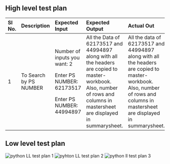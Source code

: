 ## High level test plan
|**Sl No.**|**Description**|**Expected Input**|**Expected Output**|**Actual Out**|**Type of Test**|
| :- | :- | :- | :- | :- | :- |
|1|To Search by PS NUMBER|<p>Number of inputs you want: 2</p><p></p><p>Enter PS NUMBER: 62173517</p><p></p><p>Enter PS NUMBER: 44994897</p>|All the Data of 62173517 and 44994897 along with all the headers are copied to master-workbook. Also, number of rows and columns in mastersheet are displayed in summarysheet.|All the data of 62173517 and 44994897 along with all the headers are copied to master-workbook. Also, number of rows and columns in mastersheet are displayed in summarysheet.|Requirement based|


## Low level test plan
![python LL test plan 1](https://user-images.githubusercontent.com/78849542/115102908-95e40d80-9f6b-11eb-8b1b-d2b45d7247f6.PNG)
![pyhton LL test plan 2](https://user-images.githubusercontent.com/78849542/115102917-9f6d7580-9f6b-11eb-9d27-884ef2de6594.PNG)
![python ll test plan 3](https://user-images.githubusercontent.com/78849542/115102924-aa280a80-9f6b-11eb-9613-d86284a01cdc.PNG)

